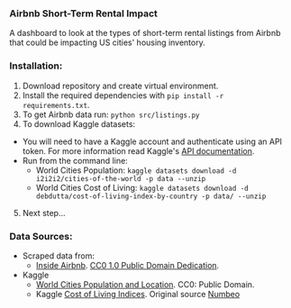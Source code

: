 ### Airbnb Short-Term Rental Impact

A dashboard to look at the types of short-term rental listings from Airbnb that could be impacting US cities' housing inventory.

### Installation:
1. Download repository and create virtual environment.
2. Install the required dependencies with `pip install -r requirements.txt`.
3. To get Airbnb data run: `python src/listings.py`
4. To download Kaggle datasets:
  * You will need to have a Kaggle account and authenticate using an API token. For more information read Kaggle's [API documentation](https://www.kaggle.com/docs/api).
  * Run from the command line:
    - World Cities Population: `kaggle datasets download -d i2i2i2/cities-of-the-world -p data --unzip`
    - World Cities Cost of Living: `kaggle datasets download -d debdutta/cost-of-living-index-by-country -p data/ --unzip`
5. Next step...


### Data Sources:
* Scraped data from:
  - [Inside Airbnb](http://insideairbnb.com/get-the-data.html). [CC0 1.0 Public Domain Dedication](https://creativecommons.org/publicdomain/zero/1.0/).
* Kaggle
  - [World Cities Population and Location](https://www.kaggle.com/i2i2i2/cities-of-the-world). CC0: Public Domain.
  - Kaggle [Cost of Living Indices](https://www.kaggle.com/debdutta/cost-of-living-index-by-country). Original source [Numbeo](https://www.numbeo.com/cost-of-living/rankings.jsp)

